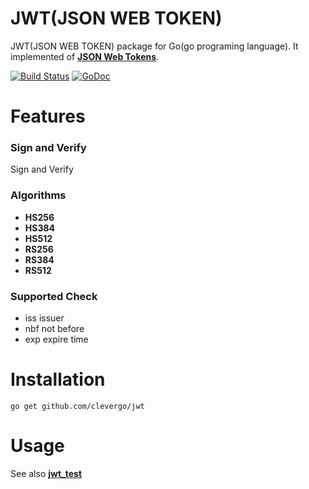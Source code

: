 # JWT(JSON WEB TOKEN)
JWT(JSON WEB TOKEN) package for Go(go programing language).
It implemented of [**JSON Web Tokens**](http://self-issued.info/docs/draft-ietf-oauth-json-web-token.html).

[![Build Status](https://travis-ci.org/clevergo/jwt.svg?branch=master)](https://travis-ci.org/clevergo/jwt)
[![GoDoc](https://godoc.org/github.com/clevergo/jwt?status.svg)](https://godoc.org/github.com/clevergo/jwt)

# Features
### Sign and Verify
Sign and Verify

### Algorithms
- **HS256**
- **HS384**
- **HS512**
- **RS256**
- **RS384**
- **RS512**

### Supported Check
- iss issuer
- nbf not before
- exp expire time


# Installation
```
go get github.com/clevergo/jwt
```

# Usage
See also [**jwt_test**](jwt_test.go)